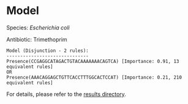 
# Model

Species: *Escherichia coli*

Antibiotic: Trimethoprim

```
Model (Disjunction - 2 rules):
------------------------------
Presence(CCGAGGCATAGACTGTACAAAAAAACAGTCA) [Importance: 0.91, 13 equivalent rules]
OR
Presence(AAACAGGAGCTGTTCACCTTTGGCACTCCAT) [Importance: 0.21, 210 equivalent rules]

```

For details, please refer to the [results directory](../../../../../results/scm_b/escherichia%20coli/trimethoprim/repeat_2/).

